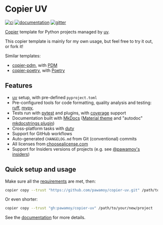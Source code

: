 # Copier UV

[![ci](https://github.com/pawamoy/copier-uv/workflows/ci/badge.svg)](https://github.com/pawamoy/copier-uv/actions?query=workflow%3Aci)
[![documentation](https://img.shields.io/badge/docs-mkdocs%20material-blue.svg?style=flat)](https://pawamoy.github.io/copier-uv/)
[![gitter](https://badges.gitter.im/join%20chat.svg)](https://app.gitter.im/#/room/#copier-uv/community:gitter.im)

[Copier](https://github.com/copier-org/copier) template
for Python projects managed by [uv](https://github.com/astral-sh/uv).

This copier template is mainly for my own usage,
but feel free to try it out, or fork it!

Similar templates:

- [copier-pdm](https://github.com/pawamoy/copier-pdm), with [PDM](https://github.com/pdm-project/pdm)
- [copier-poetry](https:///github.com/pawamoy/copier-poetry), with [Poetry](https://github.com/python-poetry/poetry)

## Features

- [uv](https://github.com/astral-sh/uv) setup, with pre-defined `pyproject.toml`
- Pre-configured tools for code formatting, quality analysis and testing:
  [ruff](https://github.com/charliermarsh/ruff),
  [mypy](https://github.com/python/mypy),
- Tests run with [pytest](https://github.com/pytest-dev/pytest) and plugins, with [coverage](https://github.com/nedbat/coveragepy) support
- Documentation built with [MkDocs](https://github.com/mkdocs/mkdocs)
  ([Material theme](https://github.com/squidfunk/mkdocs-material)
  and "autodoc" [mkdocstrings plugin](https://github.com/mkdocstrings/mkdocstrings))
- Cross-platform tasks with [duty](https://github.com/pawamoy/duty)
- Support for GitHub workflows
- Auto-generated `CHANGELOG.md` from Git (conventional) commits
- All licenses from [choosealicense.com](https://choosealicense.com/appendix/)
- Support for Insiders versions of projects (e.g. see [@pawamoy's insiders](https://pawamoy.github.io/insiders/))

## Quick setup and usage

Make sure all the
[requirements](https://pawamoy.github.io/copier-uv/requirements)
are met, then:

```bash
copier copy --trust "https://github.com/pawamoy/copier-uv.git" /path/to/your/new/project
```

Or even shorter:

```bash
copier copy --trust "gh:pawamoy/copier-uv" /path/to/your/new/project
```

See the [documentation](https://pawamoy.github.io/copier-uv)
for more details.
